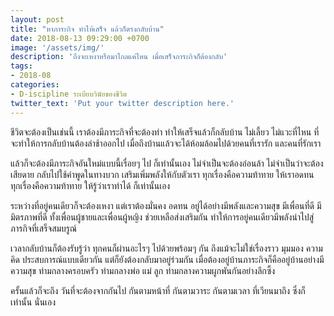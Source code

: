 ```yaml
---
layout: post
title: "หาภาระกิจ ทำให้เสร็จ แล้วก็ตรงกลับบ้าน"
date: 2018-08-13 09:29:00 +0700
image: '/assets/img/'
description: 'ถึงจะเหงาหรือมาไกลแค่ไหน เมื่อเสร็จภาระกิจก็ต้องกลับ'
tags:
- 2018-08
categories:
- D-iscipline ระเบียบวินัยของชีวิต
twitter_text: 'Put your twitter description here.'
---
```

ชีวิตจะต้องเป็นเช่นนี้ เราต้องมีภาระกิจที่จะต้องทำ ทำให้เสร็จแล้วก็กลับบ้าน ไม่เลี้ยว ไม่แวะที่ไหน ที่จะทำให้การกลับบ้านต้องล่าช้าออกไป เมื่อถึงบ้านแล้วจะได้ห้อมล้อมไปด้วยคนที่เรารัก และคนที่รักเรา

แล้วก็จะต้องมีภาระกิจอันใหม่แบบนี้เรื่อยๆ ไป ก็เท่านั้นเอง ไม่จำเป็นจะต้องอ่อนล้า ไม่จำเป็นว่าจะต้องเสียดาย กลับไปใช้คำพูดในทางบวก เสริมเพิ่มพลังให้กับตัวเรา ทุกเรื่องคือความท้าทาย ให้เราอดทน ทุกเรื่องคือความท้าทาย ให้รู้ว่าเราทำได้ ก็เท่านั้นเอง

ระหว่างที่อยู่คนเดียวก็จะต้องเหงา แต่เราต้องมั่นคง อดทน อยู่ได้อย่างมีพลังและความสุข มีเพื่อนที่ดี มีมิตรภาพที่ดี ทั้งเพื่อนผู้ชายและเพื่อนผู้หญิง ช่วยเหลือส่งเสริมกัน ทำให้การอยู่คนเดียวมีพลังนำไปสู่ภารกิจที่เสร็จสมบรูณ์

เวลากลับบ้านก็ต้องรับรู้ว่า ทุกคนก็ผ่านอะไรๆ ไปด้วยพร้อมๆ กัน ถึงแม้จะไม่ใช่เรื่องราว มุมมอง ความคิด ประสบการณ์แบบเดียวกัน แต่ก็ยังต้องกลับมาอยู่ร่วมกัน เมื่อต้องอยู่บ้านภาระกิจก็คืออยู่บ้านอย่างมีความสุข ท่ามกลางครอบครัว ท่ามกลางพ่อ แม่ ลูก ท่ามกลางความผูกพันกันอย่างลึกซึ้ง

ครั้นแล้วก็จะถึง วันที่จะต้องจากกันไป กันตามหน้าที่ กันตามวาระ กันตามเวลา ที่เวียนมาถึง ซึ่งก็เท่านั้น นั่นเอง

